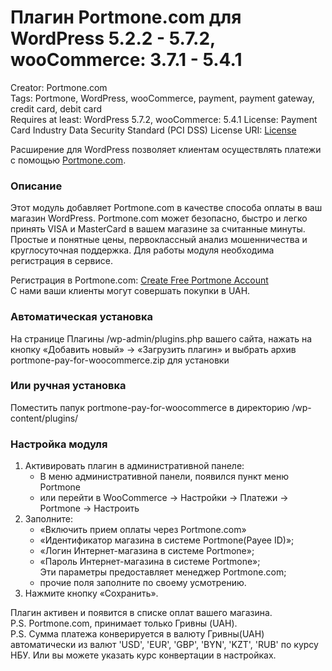 # Плагин Portmone.com для WordPress 5.2.2 - 5.7.2, wooCommerce: 3.7.1 - 5.4.1

Creator: Portmone.com   
Tags: Portmone, WordPress, wooCommerce, payment, payment gateway, credit card, debit card    
Requires at least: WordPress 5.7.2, wooCommerce: 5.4.1
License: Payment Card Industry Data Security Standard (PCI DSS) 
License URI: [License](https://www.portmone.com.ua/r3/uk/security/) 

Расширение для WordPress позволяет клиентам осуществлять платежи с помощью [Portmone.com](https://www.portmone.com.ua/).

### Описание
Этот модуль добавляет Portmone.com в качестве способа оплаты в ваш магазин WordPress. 
Portmone.com может безопасно, быстро и легко принять VISA и MasterCard в вашем магазине за считанные минуты.
Простые и понятные цены, первоклассный анализ мошенничества и круглосуточная поддержка.
Для работы модуля необходима регистрация в сервисе.

Регистрация в Portmone.com: [Create Free Portmone Account](https://business.portmone.com.ua/signup)    
С нами ваши клиенты могут совершать покупки в UAH.

### Автоматическая установка
На странице Плагины /wp-admin/plugins.php вашего сайта, нажать на кнопку «Добавить новый» -> «Загрузить плагин»
и выбрать архив portmone-pay-for-woocommerce.zip для установки

### Или ручная установка
Поместить папук portmone-pay-for-woocommerce в директорию /wp-content/plugins/

### Настройка модуля
1. Активировать плагин в административной панеле:    
    - В меню административной панели, появился пункт меню Portmone    
    - или перейти в WooCommerce -> Настройки -> Платежи -> Portmone -> Настроить    
3. Заполните:
    - «Включить прием оплаты через Portmone.com»
    - «Идентификатор магазина в системе Portmone(Payee ID)»;    
    - «Логин Интернет-магазина в системе Portmone»;    
    - «Пароль Интернет-магазина в системе Portmone»;    
    Эти параметры предоставляет менеджер Portmone.com;    
    - прочие поля заполните по своему усмотрению.    
4. Нажмите кнопку «Сохранить».

Плагин активен и появится в списке оплат вашего магазина.    
P.S. Portmone.com, принимает только Гривны (UAH).   
P.S. Сумма платежа конверируется в валюту Гривны(UAH) автоматически из валют 'USD', 'EUR', 'GBP', 'BYN', 'KZT', 'RUB' по курсу НБУ. Или вы можете указать курс конвертации в настройках.

